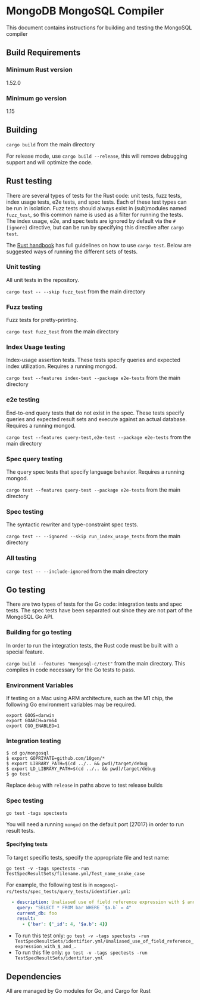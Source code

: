 # MongoDB MongoSQL Compiler

This document contains instructions for building and testing the MongoSQL compiler

## Build Requirements

### Minimum Rust version
1.52.0

### Minimum go version
1.15

## Building

`cargo build` from the main directory

For release mode, use `cargo build --release`, this will remove debugging support and will optimize
the code.

## Rust testing

There are several types of tests for the Rust code: unit tests, fuzz tests, index usage tests, e2e
tests, and spec tests. Each of these test types can be run in isolation. Fuzz tests should always
exist in (sub)modules named `fuzz_test`, so this common name is used as a filter for running the
tests. The index usage, e2e, and spec tests are ignored by default via the `#[ignore]` directive,
but can be run by specifying this directive after `cargo test`.

The [Rust handbook](https://doc.rust-lang.org/cargo/commands/cargo-test.html) has full guidelines
on how to use `cargo test`. Below are suggested ways of running the different sets of tests.

### Unit testing

All unit tests in the repository.

`cargo test -- --skip fuzz_test` from the main directory

### Fuzz testing

Fuzz tests for pretty-printing.

`cargo test fuzz_test` from the main directory

### Index Usage testing

Index-usage assertion tests. These tests specify queries and expected index utilization.
Requires a running mongod.

`cargo test --features index-test --package e2e-tests` from the main directory

### e2e testing

End-to-end query tests that do not exist in the spec. These tests specify queries and expected
result sets and execute against an actual database. Requires a running mongod.

`cargo test --features query-test,e2e-test --package e2e-tests` from the main directory

### Spec query testing

The query spec tests that specify language behavior. Requires a running mongod.

`cargo test --features query-test --package e2e-tests` from the main directory

### Spec testing

The syntactic rewriter and type-constraint spec tests.

`cargo test -- --ignored --skip run_index_usage_tests` from the main directory

### All testing

`cargo test -- --include-ignored` from the main directory

## Go testing

There are two types of tests for the Go code: integration tests and spec tests.
The spec tests have been separated out since they are not part of the MongoSQL Go
API.

### Building for go testing

In order to run the integration tests, the Rust code must be built with a
special feature.

`cargo build --features "mongosql-c/test"` from the main directory. This compiles
in code necessary for the Go tests to pass.

### Environment Variables
If testing on a Mac using ARM architecture, such as the M1 chip, the following Go environment variables may be required.
```
export GOOS=darwin
export GOARCH=arm64
export CGO_ENABLED=1
```

### Integration testing

```
$ cd go/mongosql
$ export GOPRIVATE=github.com/10gen/*
$ export LIBRARY_PATH=$(cd ../.. && pwd)/target/debug
$ export LD_LIBRARY_PATH=$(cd ../.. && pwd)/target/debug
$ go test
```

Replace `debug` with `release` in paths above to test release builds

### Spec testing

`go test -tags spectests`

You will need a running `mongod` on the default port (27017) in order
to run result tests.

#### Specifying tests

To target specific tests, specify the appropriate file and test name:

`go test -v -tags spectests -run TestSpecResultSets/filename.yml/Test_name_snake_case`

For example, the following test is in `mongosql-rs/tests/spec_tests/query_tests/identifier.yml`:

```yml
  - description: Unaliased use of field reference expression with $ and .
    query: "SELECT * FROM bar WHERE `$a.b` = 4"
    current_db: foo
    result:
      - {'bar': {'_id': 4, '$a.b': 4}}
```

* To run this test only: `go test -v -tags spectests -run TestSpecResultSets/identifier.yml/Unaliased_use_of_field_reference_expression_with_$_and_.`
* To run this file only: `go test -v -tags spectests -run TestSpecResultSets/identifier.yml`

## Dependencies

All are managed by Go modules for Go, and Cargo for Rust
